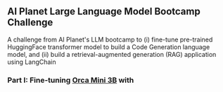 ## AI Planet Large Language Model Bootcamp Challenge
A challenge from AI Planet's LLM bootcamp to (i) fine-tune pre-trained HuggingFace transformer model to build a Code Generation language model, and (ii) build a retrieval-augmented generation (RAG) application using LangChain

### Part I: Fine-tuning [Orca Mini 3B](https://huggingface.co/pankajmathur/orca_mini_3b) with 
